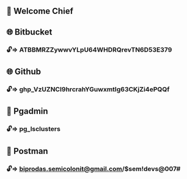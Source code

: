 ## 👋️ Welcome Chief

## 🌐️ Bitbucket

### 🔓️=> ATBBMRZZywwvYLpU64WHDRQrevTN6D53E379

## 🌐️ Github

### 🔓️=> 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

## 📃️ Pgadmin

### 🔓️=> pg_lsclusters

## 💬️ Postman

### 🔓️=> biprodas.semicolonit@gmail.com/$sem!devs@007#
